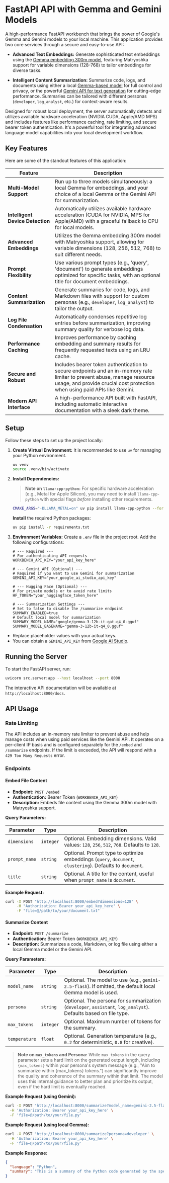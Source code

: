 # FastAPI API with Gemma and Gemini Models

A high-performance FastAPI workbench that brings the power of Google's Gemma and Gemini models to your local machine. This application provides two core services through a secure and easy-to-use API:

* **Advanced Text Embeddings:** Generate sophisticated text embeddings using the [Gemma embedding 300m model](https://deepmind.google.com/models/gemma/embeddinggemma), featuring Matryoshka support for variable dimensions (128-768) to tailor embeddings for diverse tasks.

* **Intelligent Content Summarization:** Summarize code, logs, and documents using either a local [Gemma-based model](https://deepmind.google/models/gemma/gemma-3) for full control and privacy, or the powerful [Gemini API for text generation](https://ai.google.dev/gemini-api/docs/text-generation) for cutting-edge performance. Summaries can be tailored with different personas (`developer`, `log_analyst`, etc.) for context-aware results.

Designed for robust local deployment, the server automatically detects and utilizes available hardware acceleration (NVIDIA CUDA, Apple/AMD MPS) and includes features like performance caching, rate limiting, and secure bearer token authentication. It's a powerful tool for integrating advanced language model capabilities into your local development workflow.

## Key Features

Here are some of the standout features of this application:

| Feature                      | Description                                                                                                                                                                                          |
| ---------------------------- | ---------------------------------------------------------------------------------------------------------------------------------------------------------------------------------------------------- |
| **Multi-Model Support**      | Run up to three models simultaneously: a local Gemma for embeddings, and your choice of a local Gemma or the Gemini API for summarization. |
| **Intelligent Device Detection** | Automatically utilizes available hardware acceleration (CUDA for NVIDIA, MPS for Apple/AMD) with a graceful fallback to CPU for local models.                                                        |
| **Advanced Embeddings**      | Utilizes the Gemma embedding 300m model with Matryoshka support, allowing for variable dimensions (128, 256, 512, 768) to suit different needs.                                                          |
| **Prompt Flexibility**       | Use various prompt types (e.g., 'query', 'document') to generate embeddings optimized for specific tasks, with an optional title for document embeddings.                                               |
| **Content Summarization**    | Generate summaries for code, logs, and Markdown files with support for custom personas (e.g., `developer`, `log_analyst`) to tailor the output.                                                         |
| **Log File Condensation**    | Automatically condenses repetitive log entries before summarization, improving summary quality for verbose log data.                                                                                   |
| **Performance Caching**      | Improves performance by caching embedding and summary results for frequently requested texts using an LRU cache.                                                                                                   |
| **Secure and Robust**        | Includes bearer token authentication to secure endpoints and an in-memory rate limiter to prevent abuse, manage resource usage, and provide crucial cost protection when using paid APIs like Gemini. |
| **Modern API Interface**     | A high-performance API built with FastAPI, including automatic interactive documentation with a sleek dark theme.                                                                                        |

## Setup

Follow these steps to set up the project locally:

1. **Create Virtual Environment:**
    It is recommended to use `uv` for managing your Python environment.

    ```bash
    uv venv
    source .venv/bin/activate
    ```

2. **Install Dependencies:**
    > **Note on `llama-cpp-python`:** For specific hardware acceleration (e.g., Metal for Apple Silicon), you may need to install `llama-cpp-python` with special flags *before* installing other requirements.

    ```bash
    CMAKE_ARGS="-DLLAMA_METAL=on" uv pip install llama-cpp-python --force-reinstall --no-cache-dir
    ```

    **Install** the required Python packages:

    ```bash
    uv pip install -r requirements.txt
    ```

3. **Environment Variables:**
    Create a `.env` file in the project root. Add the following configurations:

    ```env
    # --- Required ---
    # For authenticating API requests
    WORKBENCH_API_KEY="your_api_key_here"

    # --- Gemini API (Optional) ---
    # Required if you want to use Gemini for summarization
    GEMINI_API_KEY="your_google_ai_studio_api_key"

    # --- Hugging Face (Optional) ---
    # For private models or to avoid rate limits
    HF_TOKEN="your_huggingface_token_here"

    # --- Summarization Settings ---
    # Set to false to disable the /summarize endpoint
    SUMMARY_ENABLED=true
    # Default local model for summarization
    SUMMARY_MODEL_NAME="google/gemma-3-12b-it-qat-q4_0-gguf"
    SUMMARY_MODEL_BASENAME="gemma-3-12b-it-q4_0.gguf"
    ```

* Replace placeholder values with your actual keys.
* You can obtain a `GEMINI_API_KEY` from [Google AI Studio](https://aistudio.google.com/app/apikey).

## Running the Server

To start the FastAPI server, run:

```bash
uvicorn src.server:app --host localhost --port 8000
```

The interactive API documentation will be available at `http://localhost:8000/docs`.

## API Usage

### Rate Limiting

The API includes an in-memory rate limiter to prevent abuse and help manage costs when using paid services like the Gemini API. It operates on a per-client IP basis and is configured separately for the `/embed` and `/summarize` endpoints. If the limit is exceeded, the API will respond with a `429 Too Many Requests` error.

### Endpoints

#### Embed File Content

* **Endpoint:** `POST /embed`
* **Authentication:** Bearer Token (`WORKBENCH_API_KEY`)
* **Description:** Embeds file content using the Gemma 300m model with Matryoshka support.

**Query Parameters:**

| Parameter     | Type      | Description                                                                                             |
| ------------- | --------- | ------------------------------------------------------------------------------------------------------- |
| `dimensions`  | `integer` | Optional. Embedding dimensions. Valid values: `128`, `256`, `512`, `768`. Defaults to `128`.              |
| `prompt_name` | `string`  | Optional. Prompt type to optimize embeddings (`query`, `document`, `clustering`). Defaults to `document`. |
| `title`       | `string`  | Optional. A title for the content, useful when `prompt_name` is `document`.                               |

**Example Request:**

```bash
curl -X POST "http://localhost:8000/embed?dimensions=128" \
     -H "Authorization: Bearer your_api_key_here" \
     -F "file=@/path/to/your/document.txt"
```

#### Summarize Content

* **Endpoint:** `POST /summarize`
* **Authentication:** Bearer Token (`WORKBENCH_API_KEY`)
* **Description:** Summarizes a code, Markdown, or log file using either a local Gemma model or the Gemini API.

**Query Parameters:**

| Parameter     | Type      | Description                                                                                                                                                           |
| ------------- | --------- | --------------------------------------------------------------------------------------------------------------------------------------------------------------------- |
| `model_name`  | `string`  | Optional. The model to use (e.g., `gemini-2.5-flash`). If omitted, the default local Gemma model is used.                                                                |
| `persona`     | `string`  | Optional. The persona for summarization (`developer`, `assistant`, `log_analyst`). Defaults based on file type.                                                          |
| `max_tokens`  | `integer` | Optional. Maximum number of tokens for the summary.                                                                                                                   |
| `temperature` | `float`   | Optional. Generation temperature (e.g., `0.2` for deterministic, `0.8` for creative).                                                                                   |

> **Note on `max_tokens` and Persona:** While `max_tokens` in the query parameter sets a hard limit on the generated output length, including `{max_tokens}` within your persona's system message (e.g., "Aim to summarize within {max_tokens} tokens.") can significantly improve the quality and coherence of the summary within that limit. The model uses this internal guidance to better plan and prioritize its output, even if the hard limit is eventually reached.

**Example Request (using Gemini):**

```bash
curl -X POST 'http://localhost:8000/summarize?model_name=gemini-2.5-flash&persona=developer' \
  -H 'Authorization: Bearer your_api_key_here' \
  -F 'file=@/path/to/your/file.py'
```

**Example Request (using local Gemma):**

```bash
curl -X POST 'http://localhost:8000/summarize?persona=developer' \
  -H 'Authorization: Bearer your_api_key_here' \
  -F 'file=@/path/to/your/file.py'
```

**Example Response:**

```json
{
  "language": "Python",
  "summary": "This is a summary of the Python code generated by the specified model."
}
```
